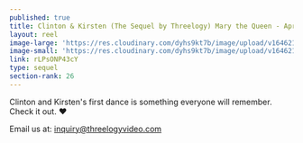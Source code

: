 ```yaml
---
published: true
title: Clinton & Kirsten (The Sequel by Threelogy) Mary the Queen - April 2018
layout: reel
image-large: 'https://res.cloudinary.com/dyhs9kt7b/image/upload/v1646212753/Kirsten.jpg'
image-small: 'https://res.cloudinary.com/dyhs9kt7b/image/upload/v1646212753/Kirsten.jpg'
link: rLPsONP43cY
type: sequel
section-rank: 26
---
```

Clinton and Kirsten's first dance is something everyone will remember. Check it out. ❤️

Email us at: inquiry@threelogyvideo.com
